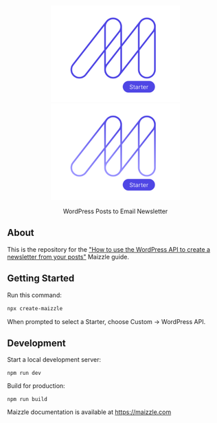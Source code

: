 <div align="center">
  <p>
    <a href="https://maizzle.com/#gh-light-mode-only" target="_blank">
      <img src="./.github/logo-light.svg" alt="Maizzle" width="300">
    </a>
    <a href="https://maizzle.com/#gh-dark-mode-only" target="_blank">
      <img src="./.github/logo-dark.svg" alt="Maizzle" width="300">
    </a>
  </p>
  <p>WordPress Posts to Email Newsletter</p>
</div>

## About

This is the repository for the ["How to use the WordPress API to create a newsletter from your posts"](https://maizzle.com/guides/wordpress-api) Maizzle guide.

## Getting Started

Run this command:

```bash
npx create-maizzle
```

When prompted to select a Starter, choose Custom → WordPress API.

## Development

Start a local development server:

```
npm run dev
```

Build for production:

```
npm run build
```

Maizzle documentation is available at https://maizzle.com
